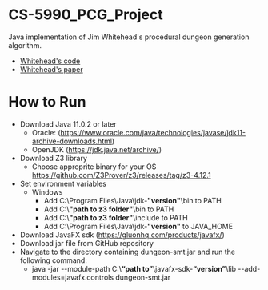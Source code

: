 # CS-5990_PCG_Project
Java implementation of Jim Whitehead's procedural dungeon generation algorithm.
* [Whitehead's code](https://github.com/JimWhiteheadUCSC/smt_dungeon)
* [Whitehead's paper](https://dl.acm.org/doi/10.1145/3402942.3409603)

# How to Run
* Download Java 11.0.2 or later
  * Oracle: (https://www.oracle.com/java/technologies/javase/jdk11-archive-downloads.html)
  * OpenJDK (https://jdk.java.net/archive/)
* Download Z3 library
  * Choose approprite binary for your OS https://github.com/Z3Prover/z3/releases/tag/z3-4.12.1
* Set environment variables
  * Windows
    * Add C:\Program Files\Java\jdk-**"version"**\bin to PATH
    * Add C:\\**"path to z3 folder"**\bin to PATH
    * Add C:\\**"path to z3 folder"**\include to PATH
    * Add C:\Program Files\Java\jdk-**"version"** to JAVA_HOME
* Download JavaFX sdk (https://gluonhq.com/products/javafx/)
* Download jar file from GitHub repository
* Navigate to the directory containing dungeon-smt.jar and run the following command:
  * java -jar --module-path C:\\**“path to”**\javafx-sdk-**“version”**\lib --add-modules=javafx.controls dungeon-smt.jar
